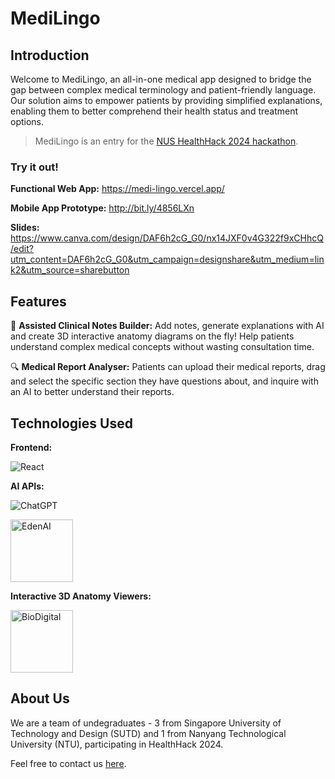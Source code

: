 # MediLingo



## Introduction
Welcome to MediLingo, an all-in-one medical app designed to bridge the gap between complex medical terminology and patient-friendly language. Our solution aims to empower patients by providing simplified explanations, enabling them to better comprehend their health status and treatment options.

> MediLingo is an entry for the [NUS HealthHack 2024 hackathon](https://healthhack.sg/).

### Try it out!

**Functional Web App:** https://medi-lingo.vercel.app/

**Mobile App Prototype:** http://bit.ly/4856LXn

**Slides:** https://www.canva.com/design/DAF6h2cG_G0/nx14JXF0v4G322f9xCHhcQ/edit?utm_content=DAF6h2cG_G0&utm_campaign=designshare&utm_medium=link2&utm_source=sharebutton

## Features

📝 **Assisted Clinical Notes Builder:** Add notes, generate explanations with AI and create 3D interactive anatomy diagrams on the fly! Help patients understand complex medical concepts without wasting consultation time.

🔍 **Medical Report Analyser:** Patients can upload their medical reports, drag and select the specific section they have questions about, and inquire with an AI to better understand their reports.

## Technologies Used

**Frontend:**  

![React](https://img.shields.io/badge/react-%2320232a.svg?style=for-the-badge&logo=react&logoColor=%2361DAFB)

**AI APIs:**

![ChatGPT](https://img.shields.io/badge/chatGPT-74aa9c?style=for-the-badge&logo=openai&logoColor=white)
<div>
    <a href="https://www.edenai.co/">
    <img src="https://encrypted-tbn0.gstatic.com/images?q=tbn:ANd9GcRlTfhI7k4FvDQWxDaDKKXu68jHMiMfvEdisGJR3FCYsQ&s" alt="EdenAI" title="EdenAI" width="100">
</a>
</div>


**Interactive 3D Anatomy Viewers:**
<div >
    <a href="https://www.biodigital.com/">
    <img src="https://encrypted-tbn0.gstatic.com/images?q=tbn:ANd9GcQMQjcXJOD8wITcobg2XZUGYFmhJ04mNclrU3-leW8mUw&s" alt="BioDigital" title="BioDigital" width="100">
</a>
</div>

## About Us

We are a team of undegraduates - 3 from Singapore University of Technology and Design (SUTD) and 1 from Nanyang Technological University (NTU), participating in HealthHack 2024. 

Feel free to contact us [here](mailto:rachel.limre03@gmail.com).